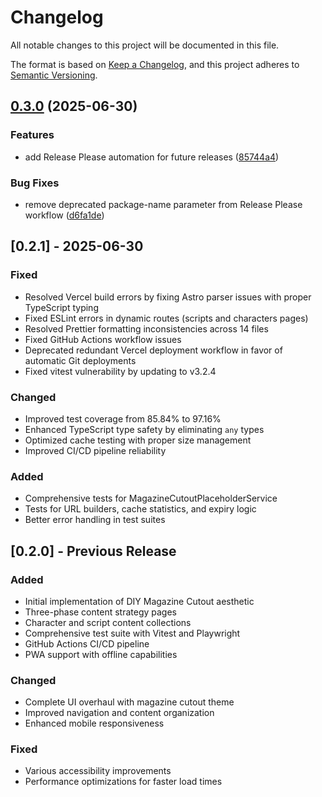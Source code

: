 # Changelog

All notable changes to this project will be documented in this file.

The format is based on [Keep a Changelog](https://keepachangelog.com/en/1.0.0/),
and this project adheres to [Semantic Versioning](https://semver.org/spec/v2.0.0.html).

## [0.3.0](https://github.com/madfam-io/testigos-solarpunk/compare/v0.2.1...v0.3.0) (2025-06-30)

### Features

- add Release Please automation for future releases ([85744a4](https://github.com/madfam-io/testigos-solarpunk/commit/85744a43f56a6b4071d35a75c2f7d473fca6121b))

### Bug Fixes

- remove deprecated package-name parameter from Release Please workflow ([d6fa1de](https://github.com/madfam-io/testigos-solarpunk/commit/d6fa1de04cdfa9eb0eeb97601f26af9d5846152e))

## [0.2.1] - 2025-06-30

### Fixed

- Resolved Vercel build errors by fixing Astro parser issues with proper TypeScript typing
- Fixed ESLint errors in dynamic routes (scripts and characters pages)
- Resolved Prettier formatting inconsistencies across 14 files
- Fixed GitHub Actions workflow issues
- Deprecated redundant Vercel deployment workflow in favor of automatic Git deployments
- Fixed vitest vulnerability by updating to v3.2.4

### Changed

- Improved test coverage from 85.84% to 97.16%
- Enhanced TypeScript type safety by eliminating `any` types
- Optimized cache testing with proper size management
- Improved CI/CD pipeline reliability

### Added

- Comprehensive tests for MagazineCutoutPlaceholderService
- Tests for URL builders, cache statistics, and expiry logic
- Better error handling in test suites

## [0.2.0] - Previous Release

### Added

- Initial implementation of DIY Magazine Cutout aesthetic
- Three-phase content strategy pages
- Character and script content collections
- Comprehensive test suite with Vitest and Playwright
- GitHub Actions CI/CD pipeline
- PWA support with offline capabilities

### Changed

- Complete UI overhaul with magazine cutout theme
- Improved navigation and content organization
- Enhanced mobile responsiveness

### Fixed

- Various accessibility improvements
- Performance optimizations for faster load times
